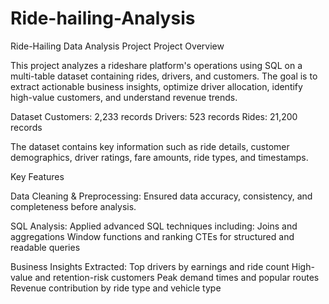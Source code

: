 # Ride-hailing-Analysis
Ride-Hailing Data Analysis Project
Project Overview

This project analyzes a rideshare platform's operations using SQL on a multi-table dataset containing rides, drivers, and customers. The goal is to extract actionable business insights, optimize driver allocation, identify high-value customers, and understand revenue trends.

Dataset
Customers: 2,233 records
Drivers: 523 records
Rides: 21,200 records

The dataset contains key information such as ride details, customer demographics, driver ratings, fare amounts, ride types, and timestamps.

Key Features

Data Cleaning & Preprocessing:
Ensured data accuracy, consistency, and completeness before analysis.

SQL Analysis:
Applied advanced SQL techniques including:
Joins and aggregations
Window functions and ranking
CTEs for structured and readable queries

Business Insights Extracted:
Top drivers by earnings and ride count
High-value and retention-risk customers
Peak demand times and popular routes
Revenue contribution by ride type and vehicle type
